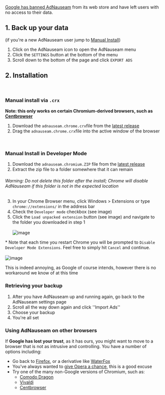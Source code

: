 [Google has banned AdNauseam](https://adnauseam.io/free-adnauseam.html) from its web store and have left users with no access to their data.

## 1. Back up your data

(if you're a new AdNauseam user jump to [Manual Install](#manual-install-in-developer-mode))

1. Click on the AdNauseam icon to open the AdNauseam menu
2. Click the ``SETTINGS`` button at the bottom of the menu
3. Scroll down to the bottom of the page and click ``EXPORT ADS``

## 2. Installation

<br>

### Manual install via `.crx`
**Note: this only works on certain Chromium-derived browsers, such as [Centbrowser](https://www.centbrowser.com/)**
1. Download the ``adnauseam.chrome.crx``file from the [latest release](https://github.com/dhowe/AdNauseam/releases/latest)
2. Drag the ``adnauseam.chrome.crx``file into the active window of the browser 

<br>

### Manual Install in Developer Mode
1. Download the ``adnauseam.chromium.ZIP`` file from the [latest release](https://github.com/dhowe/AdNauseam/releases/latest)
2. Extract the zip file to a folder somewhere that it can remain

###### Warning: Do not delete this folder after the install; Chrome will disable AdNauseam if this folder is not in the expected location

3. In your Chrome Browser menu, click Windows > Extensions or type ``chrome://extensions/`` in the address bar
4. Check the ``Developer mode`` checkbox (see image)
5. Click the ``Load unpacked extension`` button (see image) and navigate to the folder you downloaded in step 1<br/>  
![image](https://cloud.githubusercontent.com/assets/27123/21674694/83a8a8ba-d337-11e6-8837-7a56f507e8d7.png)

*&nbsp;Note that each time you restart Chrome you will be prompted to ``Disable Developer Mode Extensions``. Feel free to simply hit ``Cancel`` and continue.<br/>  
![image](https://cloud.githubusercontent.com/assets/27123/21674871/5041d6c6-d338-11e6-9112-9dcebb5553e6.png)

This is indeed annoying, as Google of course intends, however there is no workaround we know of at this time

### Retrieving your backup

1. After you have AdNauseam up and running again, go back to the AdNauseam settings page
1. Scroll all the way down again and click ''Import Ads''
1. Choose your backup
1. You're all set

### Using AdNauseam on other browsers

If __Google has lost your trust__, as it has ours, you might want to move to a browser that is not as intrusive and controlling. You have a number of options including:

* Go back to [Firefox](https://getfirefox.com), or a derivative like [WaterFox](https://www.waterfoxproject.org/)
* You've always wanted to [give Opera a chance](https://opera.com), this is a good excuse
* Try one of the many non-Google versions of Chromium, such as:
    * [Comodo Dragon](https://www.comodo.com/home/browsers-toolbars/browser.php)
    * [Vivaldi](http://www.vivaldi.com/)
    * [Centbrowser](https://www.centbrowser.com/)